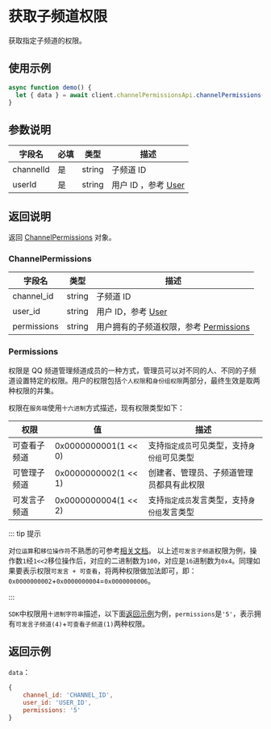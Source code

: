 # 获取子频道权限

获取指定子频道的权限。

## 使用示例

```javascript
async function demo() {
  let { data } = await client.channelPermissionsApi.channelPermissions(channelId, userId);
}
```

## 参数说明

| 字段名    | 必填 | 类型   | 描述                                      |
| --------- | ---- | ------ | ----------------------------------------- |
| channelId | 是   | string | 子频道 ID                                 |
| userId    | 是   | string | 用户 ID ，参考 [User](./../model/user.md) |

## 返回说明

返回 [ChannelPermissions](#channelpermissions) 对象。

### ChannelPermissions

| 字段名      | 类型   | 描述                                                   |
| ----------- | ------ | ------------------------------------------------------ |
| channel_id  | string | 子频道 ID                                              |
| user_id     | string | 用户 ID，参考 [User](./../model/user.md)               |
| permissions | string | 用户拥有的子频道权限，参考 [Permissions](#permissions) |

### Permissions

权限是 QQ 频道管理频道成员的一种方式，管理员可以对不同的人、不同的子频道设置特定的权限。用户的权限包括`个人权限`和`身份组权限`两部分，最终生效是取两种权限的并集。

权限在`服务端`使用`十六进制`方式描述，现有权限类型如下：

| 权限         | 值               | 描述                                         |
| ------------ | -------------------- | -------------------------------------------- |
| 可查看子频道 | 0x0000000001(1 << 0) | 支持`指定成员`可见类型，支持`身份组`可见类型 |
| 可管理子频道 | 0x0000000002(1 << 1) | 创建者、管理员、子频道管理员都具有此权限     |
| 可发言子频道 | 0x0000000004(1 << 2) | 支持`指定成员`发言类型，支持`身份组`发言类型 |

::: tip 提示

对`位运算`和`移位操作符`不熟悉的可参考[相关文档](https://developer.mozilla.org/zh-CN/docs/Web/JavaScript/Guide/Expressions_and_Operators#%E4%BD%8D%E8%BF%90%E7%AE%97%E7%AC%A6)。
以上述`可发言子频道`权限为例，操作数`1`经`1<<2`移位操作后，对应的二进制数为`100`，对应是`16`进制数为`0x4`。同理如果要表示权限`可发言 + 可查看`，将两种权限做加法即可，即：`0x0000000002`+`0x0000000004`=`0x0000000006`。

:::

`SDK`中权限用`十进制字符串`描述，以下面[返回示例](#返回示例)为例，`permissions`是`'5'`，表示拥有`可发言子频道(4)`+`可查看子频道(1)`两种权限。

## 返回示例

`data`：

```js
{
    channel_id: 'CHANNEL_ID',
    user_id: 'USER_ID',
    permissions: '5'
}
```
